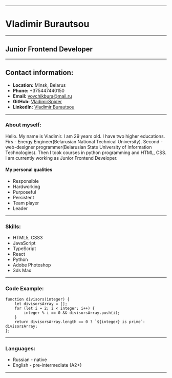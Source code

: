 ***
# Vladimir Burautsou
***
## Junior Frontend Developer
***
## Contact information:
* **Location:** Minsk, Belarus
* **Phone:** +375447440150
* **Email:** vovchikbura@mail.ru
* **GitHub:** [VladimirSpider](https://github.com/VladimirSpider)
* **LinkedIn:** [Vladimir Burautsou](https://www.linkedin.com/in/vladimir-burautsou-54560920b/)
***
### About myself:

Hello. My name is Vladimir. I am 29 years old. I have two higher educations.
Firs - Energy Engineer(Belarusian National Technical University). Second - web-designer programmer(Belarusian State University of Information Technologies).
Then I took courses in python programming and HTML, CSS. I am currently working as Junior Frontend Developer.

#### My personal qualities

* Responsible
* Hardworking
* Purposeful
* Persistent
* Team player
* Leader
***
### Skills:
* HTML5, CSS3
* JavaScript
* TypeScript
* React
* Python
* Adobe Photoshop
* 3ds Max
***
### Code Example:
```
function divisors(integer) {
    let divisorsArray = [];
    for (let i = 2; i < integer; i++) {
        integer % i == 0 && divisorsArray.push(i); 
    }
    return divisorsArray.length == 0 ? `${integer} is prime`: divisorsArray;
};
``` 
***
### Languages:
* Russian - native
* English - pre-intermediate (A2+)
***


